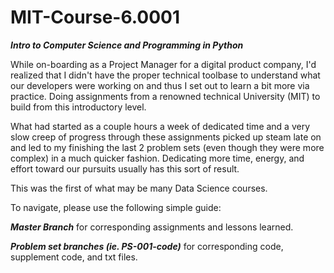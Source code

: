 # MIT-Course-6.0001
***Intro to Computer Science and Programming in Python***

While on-boarding as a Project Manager for a digital product company, I'd realized that I didn't have the proper technical toolbase to understand what our developers were working on and thus I set out to learn a bit more via practice. Doing assignments from a renowned technical University (MIT) to build from this introductory level.

What had started as a couple hours a week of dedicated time and a very slow creep of progress through these assignments picked up steam late on and led to my finishing the last 2 problem sets (even though they were more complex) in a much quicker fashion. Dedicating more time, energy, and effort toward our pursuits usually has this sort of result.

This was the first of what may be many Data Science courses.

To navigate, please use the following simple guide:

***Master Branch*** for corresponding assignments and lessons learned.

***Problem set branches (ie. PS-001-code)*** for corresponding code, supplement code, and txt files.
